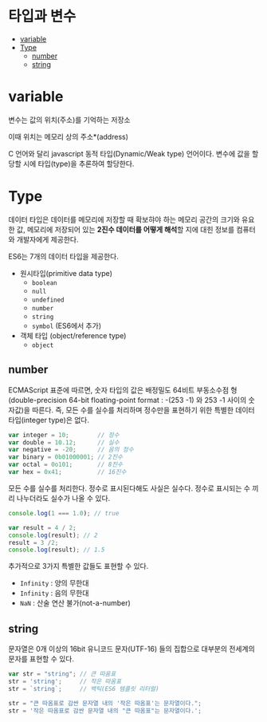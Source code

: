 # 타입과 변수 <!-- omit in toc -->
- [variable](#variable)
- [Type](#type)
  - [number](#number)
  - [string](#string)

# variable

변수는 값의 위치(주소)를 기억하는 저장소

이때 위치는 메모리 상의 주소*(address)

C 언어와 달리 javascript 동적 타입(Dynamic/Weak type) 언어이다.
변수에 값을 할당할 시에 타입(type)을 추론하여 할당한다.

# Type

데이터 타입은 데이터를 메모리에 저장할 때 확보햐야 하는 메모리 공간의 크기와 유요한 값, 메모리에 저장되어 있는 **2진수 데이터를 어떻게 해석**할 지에 대힌 정보를 컴퓨터와 개발자에게 제공한다.

ES6는 7개의 데이터 타입을 제공한다.

- 원시타입(primitive data type)
    - `boolean`
    - `null`
    - `undefined`
    - `number`
    - `string`
    - `symbol` (ES6에서 추가)
- 객체 타입 (object/reference type)
    - `object`

## number

ECMAScript 표준에 따르면, 숫자 타입의 값은 배정밀도 64비트 부동소수점 형(double-precision 64-bit floating-point format : -(253 -1) 와 253 -1 사이의 숫자값)을 따른다. 즉, 모든 수를 실수를 처리하며 정수만을 표현하기 위한 특별한 데이터 타입(integer type)은 없다.

```jsx
var integer = 10;        // 정수
var double = 10.12;      // 실수
var negative = -20;      // 음의 정수
var binary = 0b01000001; // 2진수
var octal = 0o101;       // 8진수
var hex = 0x41;          // 16진수
```

모든 수를 실수를 처리한다. 정수로 표시된다해도 사실은 실수다. 정수로 표시되는 수 끼리 나누더라도 실수가 나올 수 있다.

```jsx
console.log(1 === 1.0); // true

var result = 4 / 2;
console.log(result); // 2
result = 3 /2;
console.log(result); // 1.5
```

추가적으로 3가지 특별한 값들도 표현할 수 있다.

- `Infinity` : 양의 무한대
- `Infinity` : 음의 무한대
- `NaN` : 산술 연산 불가(not-a-number)

## string

문자열은 0개 이상의 16bit 유니코드 문자(UTF-16) 들의 집합으로 대부분의 전세계의 문자를 표현할 수 있다.

```jsx
var str = "string"; // 큰 따옴표
str = 'string';     // 작은 따옴표
str = `string`;     // 백틱(ES6 템플릿 리터럴)

str = "큰 따옴표로 감싼 문자열 내의 '작은 따옴표'는 문자열이다.";
str = '작은 따옴표로 감싼 문자열 내의 "큰 따옴표"는 문자열이다.';
```
